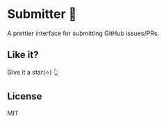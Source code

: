 # Submitter 🤖

A prettier interface for submitting GitHub issues/PRs.

## Like it?

Give it a star(:star:) :point_up_2:

## License

MIT
